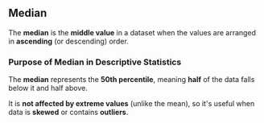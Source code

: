## Median

The **median** is the **middle value** in a dataset when the values are arranged in **ascending** (or descending) order.

### Purpose of Median in Descriptive Statistics

The **median** represents the **50th percentile**, meaning **half** of the data falls below it and half above.

It is **not affected by extreme values** (unlike the mean), so it's useful when data is **skewed** or contains **outliers**.
